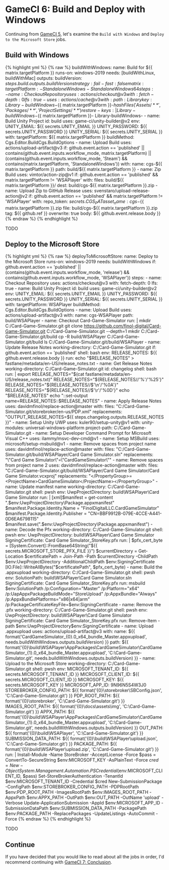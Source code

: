 # GameCI 6: Build and Deploy with Windows

Continuing from [GameCI 5](gameci-5_mac.html), let's examine the `Build with Windows` and `Deploy to the Microsoft Store` jobs.

## Build with Windows

{% highlight yml %}
{% raw %}
  buildWithWindows:
    name: Build for ${{ matrix.targetPlatform }}
    runs-on: windows-2019
    needs: [buildWithLinux, buildWithMac]
    outputs:
      buildVersion: ${{ steps.build.outputs.buildVersion }}
    strategy:
      fail-fast: false
      matrix:
        targetPlatform:
          - StandaloneWindows
          - StandaloneWindows64
    steps:
      - name: Checkout Repository
        uses: actions/checkout@v3
        with:
          fetch-depth: 0
          lfs: true
      - uses: actions/cache@v3
        with:
          path: Library
          key: Library-buildWindows-${{ matrix.targetPlatform }}-${{ hashFiles('Assets/**', 'Packages/**', 'ProjectSettings/**') }}
          restore-keys: |
            Library-buildWindows-${{ matrix.targetPlatform }}-
            Library-buildWindows-
      - name: Build Unity Project
        id: build
        uses: game-ci/unity-builder@v2
        env:
          UNITY_EMAIL: ${{ secrets.UNITY_EMAIL }}
          UNITY_PASSWORD: ${{ secrets.UNITY_PASSWORD }}
          UNITY_SERIAL: ${{ secrets.UNITY_SERIAL }}
        with:
          targetPlatform: ${{ matrix.targetPlatform }}
          buildMethod: Cgs.Editor.BuildCgs.BuildOptions
      - name: Upload Build
        uses: actions/upload-artifact@v3
        if: github.event.action == 'published' || contains(github.event.inputs.workflow_mode, matrix.targetPlatform) || (contains(github.event.inputs.workflow_mode, 'Steam') && contains(matrix.targetPlatform, 'StandaloneWindows'))
        with:
          name: cgs-${{ matrix.targetPlatform }}
          path: build/${{ matrix.targetPlatform }}
      - name: Zip Build
        uses: vimtor/action-zip@v1
        if: github.event.action == 'published' && matrix.targetPlatform != 'WSAPlayer'
        with:
          files: build/${{ matrix.targetPlatform }}/
          dest: build/cgs-${{ matrix.targetPlatform }}.zip
      - name: Upload Zip to GitHub Release
        uses: svenstaro/upload-release-action@v2
        if: github.event.action == 'published' && matrix.targetPlatform != 'WSAPlayer'
        with:
          repo_token: ${{ secrets.CGS_PAT }}
          asset_name: cgs-${{ matrix.targetPlatform }}.zip
          file: build/cgs-${{ matrix.targetPlatform }}.zip
          tag: ${{ github.ref }}
          overwrite: true
          body: ${{ github.event.release.body }}
{% endraw %}
{% endhighlight %}

TODO

## Deploy to the Microsoft Store

{% highlight yml %}
{% raw %}
  deployToMicrosoftStore:
    name: Deploy to the Microsoft Store
    runs-on: windows-2019
    needs: buildWithWindows
    if: github.event.action == 'published' || (contains(github.event.inputs.workflow_mode, 'release') && contains(github.event.inputs.workflow_mode, 'WSAPlayer'))
    steps:
      - name: Checkout Repository
        uses: actions/checkout@v3
        with:
          fetch-depth: 0
          lfs: true
      - name: Build Unity Project
        id: build
        uses: game-ci/unity-builder@v2
        env:
          UNITY_EMAIL: ${{ secrets.UNITY_EMAIL }}
          UNITY_PASSWORD: ${{ secrets.UNITY_PASSWORD }}
          UNITY_SERIAL: ${{ secrets.UNITY_SERIAL }}
        with:
          targetPlatform: WSAPlayer
          buildMethod: Cgs.Editor.BuildCgs.BuildOptions
      - name: Upload Build
        uses: actions/upload-artifact@v3
        with:
          name: cgs-WSAPlayer
          path: build/WSAPlayer
      - name: Checkout Card-Game-Simulator
        run: |
          mkdir C:/Card-Game-Simulator.git
          git clone https://github.com/finol-digital/Card-Game-Simulator.git C:/Card-Game-Simulator.git --depth=1
          mkdir C:/Card-Game-Simulator.git/build
          cp -R build/WSAPlayer C:/Card-Game-Simulator.git/build
          ls C:/Card-Game-Simulator.git/build/WSAPlayer
      - name: Update Release Notes
        working-directory: C:/Card-Game-Simulator.git
        if: github.event.action == 'published'
        shell: bash
        env:
          RELEASE_NOTES: ${{ github.event.release.body }}
        run: echo "$RELEASE_NOTES" > fastlane/metadata/en-US/release_notes.txt
      - name: Get Release Notes
        working-directory: C:/Card-Game-Simulator.git
        id: changelog
        shell: bash
        run: |
          export RELEASE_NOTES="$(cat fastlane/metadata/en-US/release_notes.txt)"
          RELEASE_NOTES="${RELEASE_NOTES//'%'/'%25'}"
          RELEASE_NOTES="${RELEASE_NOTES//$'\n'/'%0A'}"
          RELEASE_NOTES="${RELEASE_NOTES//$'\r'/'%0D'}"
          echo "$RELEASE_NOTES"
          echo "::set-output name=RELEASE_NOTES::$RELEASE_NOTES"
      - name: Apply Release Notes
        uses: davidmfinol/replace-action@master
        with:
          files: "C:/Card-Game-Simulator.git/storebroker/en-us/PDP.xml"
          replacements: "OUTPUT_RELEASE_NOTES=${{ steps.changelog.outputs.RELEASE_NOTES }}"
      - name: Setup Unity UWP
        uses: kuler90/setup-unity@v1
        with:
          unity-modules: universal-windows-platform
          project-path: C:/Card-Game-Simulator.git
      - name: Setup Developer Command Prompt for Microsoft Visual C++
        uses: ilammy/msvc-dev-cmd@v1
      - name: Setup MSBuild
        uses: microsoft/setup-msbuild@v1
      - name: Remove spaces from project name
        uses: davidmfinol/replace-action@master
        with:
          files: "C:/Card-Game-Simulator.git/build/WSAPlayer/Card Game Simulator.sln"
          replacements: "\"Card Game Simulator\"=\"CardGameSimulator\""
      - name: Remove spaces from project name 2
        uses: davidmfinol/replace-action@master
        with:
          files: "C:/Card-Game-Simulator.git/build/WSAPlayer/Card Game Simulator/Card Game Simulator.vcxproj"
          replacements: "</PropertyGroup>=<ProjectName>CardGameSimulator</ProjectName></PropertyGroup>"
      - name: Update manifest name
        working-directory: C:/Card-Game-Simulator.git
        shell: pwsh
        env:
          UwpProjectDirectory: build\WSAPlayer\Card Game Simulator
        run: |
          [xml]$manifest = get-content ".\$env:UwpProjectDirectory\Package.appxmanifest"
          $manifest.Package.Identity.Name = "FinolDigitalLLC.CardGameSimulator"
          $manifest.Package.Identity.Publisher = "CN=BBF9912B-079E-4CCE-A441-0D6EA6798115"
          $manifest.save(".\$env:UwpProjectDirectory\Package.appxmanifest")
      - name: Decode the Pfx
        working-directory: C:/Card-Game-Simulator.git
        shell: pwsh
        env:
          UwpProjectDirectory: build\WSAPlayer\Card Game Simulator
          SigningCertificate: Card Game Simulator_StoreKey.pfx
        run: |
          $pfx_cert_byte = [System.Convert]::FromBase64String("${{ secrets.MICROSOFT_STORE_PFX_FILE }}")
          $currentDirectory = Get-Location
          $certificatePath = Join-Path -Path $currentDirectory -ChildPath $env:UwpProjectDirectory -AdditionalChildPath $env:SigningCertificate
          [IO.File]::WriteAllBytes("$certificatePath", $pfx_cert_byte)
      - name: Build the .appxupload
        working-directory: C:/Card-Game-Simulator.git
        shell: pwsh
        env:
          SolutionPath: build\WSAPlayer\Card Game Simulator.sln
          SigningCertificate: Card Game Simulator_StoreKey.pfx
        run: msbuild $env:SolutionPath /p:Configuration="Master" /p:Platform="x64" /p:UapAppxPackageBuildMode="StoreUpload" /p:AppxBundle="Always" /p:AppxBundlePlatforms="x86|x64|arm" /p:PackageCertificateKeyFile=$env:SigningCertificate
      - name: Remove the .pfx
        working-directory: C:/Card-Game-Simulator.git
        shell: pwsh
        env:
          UwpProjectDirectory: build\WSAPlayer\Card Game Simulator
          SigningCertificate: Card Game Simulator_StoreKey.pfx
        run: Remove-Item -path $env:UwpProjectDirectory\$env:SigningCertificate
      - name: Upload .appxupload
        uses: actions/upload-artifact@v3
        with:
          name: ${{ format('CardGameSimulator_{0}.0_x64_bundle_Master.appxupload', needs.buildWithWindows.outputs.buildVersion) }}
          path: ${{ format('{0}\build\WSAPlayer\AppPackages\CardGameSimulator\CardGameSimulator_{1}.0_x64_bundle_Master.appxupload', 'C:\Card-Game-Simulator.git', needs.buildWithWindows.outputs.buildVersion) }}
      - name: Upload to the Microsoft Store
        working-directory: C:/Card-Game-Simulator.git
        shell: pwsh
        env:
          MICROSOFT_TENANT_ID: ${{ secrets.MICROSOFT_TENANT_ID }}
          MICROSOFT_CLIENT_ID: ${{ secrets.MICROSOFT_CLIENT_ID }}
          MICROSOFT_KEY: ${{ secrets.MICROSOFT_KEY }}
          MICROSOFT_APP_ID: 9N96N5S4W3J0
          STOREBROKER_CONFIG_PATH: ${{ format('{0}\storebroker\SBConfig.json', 'C:\Card-Game-Simulator.git') }}
          PDP_ROOT_PATH: ${{ format('{0}\storebroker\', 'C:\Card-Game-Simulator.git') }}
          IMAGES_ROOT_PATH: ${{ format('{0}\docs\assets\img\', 'C:\Card-Game-Simulator.git') }}
          APPX_PATH: ${{ format('{0}\build\WSAPlayer\AppPackages\CardGameSimulator\CardGameSimulator_{1}.0_x64_bundle_Master.appxupload', 'C:\Card-Game-Simulator.git', needs.buildWithWindows.outputs.buildVersion) }}
          OUT_PATH: ${{ format('{0}\build\WSAPlayer\', 'C:\Card-Game-Simulator.git') }}
          SUBMISSION_DATA_PATH: ${{ format('{0}\build\WSAPlayer\upload.json', 'C:\Card-Game-Simulator.git') }}
          PACKAGE_PATH: ${{ format('{0}\build\WSAPlayer\upload.zip', 'C:\Card-Game-Simulator.git') }}
        run: |
          Install-Module -Name StoreBroker -AcceptLicense -Force
          $pass = ConvertTo-SecureString $env:MICROSOFT_KEY -AsPlainText -Force
          $cred = New-Object System.Management.Automation.PSCredential ($env:MICROSOFT_CLIENT_ID, $pass)
          Set-StoreBrokerAuthentication -TenantId $env:MICROSOFT_TENANT_ID -Credential $cred
          New-SubmissionPackage -ConfigPath $env:STOREBROKER_CONFIG_PATH -PDPRootPath $env:PDP_ROOT_PATH -ImagesRootPath $env:IMAGES_ROOT_PATH -AppxPath $env:APPX_PATH -OutPath $env:OUT_PATH -OutName 'upload' -Verbose
          Update-ApplicationSubmission -AppId $env:MICROSOFT_APP_ID -SubmissionDataPath $env:SUBMISSION_DATA_PATH -PackagePath $env:PACKAGE_PATH -ReplacePackages -UpdateListings -AutoCommit -Force
{% endraw %}
{% endhighlight %}

TODO

## Continue
If you have decided that you would like to read about all the jobs in order, I'd recommend continuing with [GameCI 7: Conclusion](gameci-7_conclusion.html).
